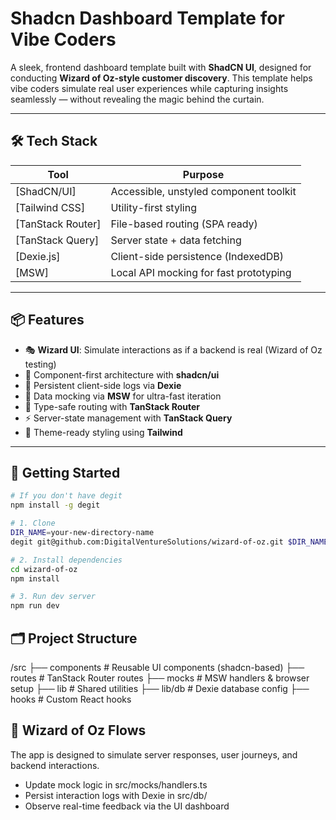 # Shadcn Dashboard Template for Vibe Coders

A sleek, frontend dashboard template built with **ShadCN UI**, designed for conducting **Wizard of Oz-style customer discovery**. This template helps vibe coders simulate real user experiences while capturing insights seamlessly — without revealing the magic behind the curtain.

---

## 🛠 Tech Stack

| Tool             | Purpose                                |
|------------------|----------------------------------------|
| [ShadCN/UI]      | Accessible, unstyled component toolkit |
| [Tailwind CSS]   | Utility-first styling                  |
| [TanStack Router]| File-based routing (SPA ready)         |
| [TanStack Query] | Server state + data fetching           |
| [Dexie.js]       | Client-side persistence (IndexedDB)    |
| [MSW]            | Local API mocking for fast prototyping |

---

## 📦 Features

- 🎭 **Wizard UI**: Simulate interactions as if a backend is real (Wizard of Oz testing)
- 🧱 Component-first architecture with **shadcn/ui**
- 📂 Persistent client-side logs via **Dexie**
- 🔌 Data mocking via **MSW** for ultra-fast iteration
- 🧭 Type-safe routing with **TanStack Router**
- ⚡ Server-state management with **TanStack Query**
- 🎨 Theme-ready styling using **Tailwind**

---

## 🚀 Getting Started

```bash
# If you don't have degit
npm install -g degit

# 1. Clone
DIR_NAME=your-new-directory-name
degit git@github.com:DigitalVentureSolutions/wizard-of-oz.git $DIR_NAME

# 2. Install dependencies
cd wizard-of-oz
npm install

# 3. Run dev server
npm run dev
```

## 🗂 Project Structure
/src
├── components       # Reusable UI components (shadcn-based)
├── routes           # TanStack Router routes
├── mocks            # MSW handlers & browser setup
├── lib              # Shared utilities
├── lib/db           # Dexie database config
├── hooks            # Custom React hooks


## 🧪 Wizard of Oz Flows
The app is designed to simulate server responses, user journeys, and backend interactions.

- Update mock logic in src/mocks/handlers.ts
- Persist interaction logs with Dexie in src/db/
- Observe real-time feedback via the UI dashboard

